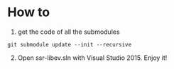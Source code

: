 How to
================
1. get the code of all the submodules
```
git submodule update --init --recursive
```
2. Open ssr-libev.sln with Visual Studio 2015. Enjoy it!

